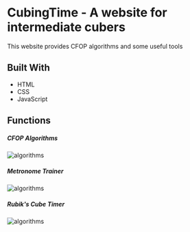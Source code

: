 # CubingTime - A website for intermediate cubers
This website provides CFOP algorithms and some useful tools

## Built With

* HTML
* CSS
* JavaScript

## Functions
##### CFOP Algorithms
![algorithms](resource/img/demoImg/demo1 "CFOP Algorithms")

##### Metronome Trainer
![algorithms](resource/img/demoImg/demo2 "Metronome Trainer")

##### Rubik's Cube Timer
![algorithms](resource/img/demoImg/demo3 "Rubik's Cube Timer")
